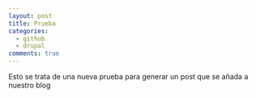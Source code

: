 ```yaml
---
layout: post
title: Prueba
categories:
  - github
  - drupal
comments: true
---
```


Esto se trata de una nueva prueba para generar un post que se añada a nuestro blog

